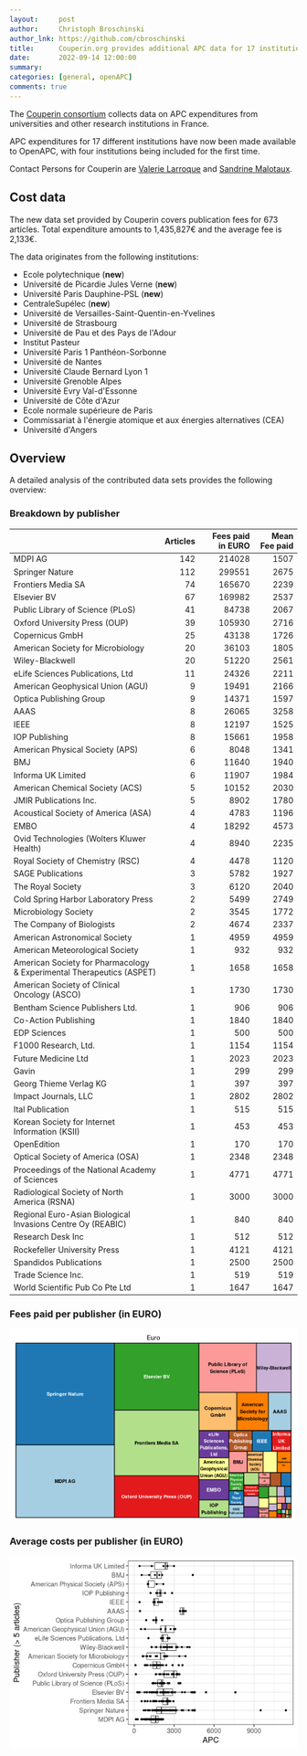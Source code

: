 ```yaml
---
layout:     post
author:     Christoph Broschinski
author_lnk: https://github.com/cbroschinski
title:      Couperin.org provides additional APC data for 17 institutions
date:       2022-09-14 12:00:00
summary:    
categories: [general, openAPC]
comments: true
---
```





The [Couperin consortium](https://couperin.org) collects data on APC expenditures from universities and other research institutions in France. 

APC expenditures for 17 different institutions have now been made available to OpenAPC, with four institutions being included for the first time.

Contact Persons for Couperin are [Valerie Larroque](mailto:valerie.larroque@couperin.org) and [Sandrine Malotaux](mailto:sandrine.malotaux@inp-toulouse.fr).

## Cost data



The new data set provided by Couperin covers publication fees for 673 articles. Total expenditure amounts to 1,435,827€ and the average fee is 2,133€.

The data originates from the following institutions:

- Ecole polytechnique (**new**)
- Université de Picardie Jules Verne (**new**)
- Université Paris Dauphine-PSL (**new**)
- CentraleSupélec (**new**)
- Université de Versailles-Saint-Quentin-en-Yvelines
- Université de Strasbourg
- Université de Pau et des Pays de l'Adour
- Institut Pasteur
- Université Paris 1 Panthéon-Sorbonne
- Université de Nantes
- Université Claude Bernard Lyon 1
- Université Grenoble Alpes
- Université Evry Val-d'Essonne
- Université de Côte d'Azur
- Ecole normale supérieure de Paris
- Commissariat à l'énergie atomique et aux énergies alternatives (CEA)
- Université d'Angers



## Overview

A detailed analysis of the contributed data sets provides the following overview:

### Breakdown by publisher


|                                                                      | Articles| Fees paid in EURO| Mean Fee paid|
|:---------------------------------------------------------------------|--------:|-----------------:|-------------:|
|MDPI AG                                                               |      142|            214028|          1507|
|Springer Nature                                                       |      112|            299551|          2675|
|Frontiers Media SA                                                    |       74|            165670|          2239|
|Elsevier BV                                                           |       67|            169982|          2537|
|Public Library of Science (PLoS)                                      |       41|             84738|          2067|
|Oxford University Press (OUP)                                         |       39|            105930|          2716|
|Copernicus GmbH                                                       |       25|             43138|          1726|
|American Society for Microbiology                                     |       20|             36103|          1805|
|Wiley-Blackwell                                                       |       20|             51220|          2561|
|eLife Sciences Publications, Ltd                                      |       11|             24326|          2211|
|American Geophysical Union (AGU)                                      |        9|             19491|          2166|
|Optica Publishing Group                                               |        9|             14371|          1597|
|AAAS                                                                  |        8|             26065|          3258|
|IEEE                                                                  |        8|             12197|          1525|
|IOP Publishing                                                        |        8|             15661|          1958|
|American Physical Society (APS)                                       |        6|              8048|          1341|
|BMJ                                                                   |        6|             11640|          1940|
|Informa UK Limited                                                    |        6|             11907|          1984|
|American Chemical Society (ACS)                                       |        5|             10152|          2030|
|JMIR Publications Inc.                                                |        5|              8902|          1780|
|Acoustical Society of America (ASA)                                   |        4|              4783|          1196|
|EMBO                                                                  |        4|             18292|          4573|
|Ovid Technologies (Wolters Kluwer Health)                             |        4|              8940|          2235|
|Royal Society of Chemistry (RSC)                                      |        4|              4478|          1120|
|SAGE Publications                                                     |        3|              5782|          1927|
|The Royal Society                                                     |        3|              6120|          2040|
|Cold Spring Harbor Laboratory Press                                   |        2|              5499|          2749|
|Microbiology Society                                                  |        2|              3545|          1772|
|The Company of Biologists                                             |        2|              4674|          2337|
|American Astronomical Society                                         |        1|              4959|          4959|
|American Meteorological Society                                       |        1|               932|           932|
|American Society for Pharmacology & Experimental Therapeutics (ASPET) |        1|              1658|          1658|
|American Society of Clinical Oncology (ASCO)                          |        1|              1730|          1730|
|Bentham Science Publishers Ltd.                                       |        1|               906|           906|
|Co-Action Publishing                                                  |        1|              1840|          1840|
|EDP Sciences                                                          |        1|               500|           500|
|F1000 Research, Ltd.                                                  |        1|              1154|          1154|
|Future Medicine Ltd                                                   |        1|              2023|          2023|
|Gavin                                                                 |        1|               299|           299|
|Georg Thieme Verlag KG                                                |        1|               397|           397|
|Impact Journals, LLC                                                  |        1|              2802|          2802|
|Ital Publication                                                      |        1|               515|           515|
|Korean Society for Internet Information (KSII)                        |        1|               453|           453|
|OpenEdition                                                           |        1|               170|           170|
|Optical Society of America (OSA)                                      |        1|              2348|          2348|
|Proceedings of the National Academy of Sciences                       |        1|              4771|          4771|
|Radiological Society of North America (RSNA)                          |        1|              3000|          3000|
|Regional Euro-Asian Biological Invasions Centre Oy (REABIC)           |        1|               840|           840|
|Research Desk Inc                                                     |        1|               512|           512|
|Rockefeller University Press                                          |        1|              4121|          4121|
|Spandidos Publications                                                |        1|              2500|          2500|
|Trade Science Inc.                                                    |        1|               519|           519|
|World Scientific Pub Co Pte Ltd                                       |        1|              1647|          1647|

### Fees paid per publisher (in EURO)

![plot of chunk tree_couperin_2022_09_14_full](/figure/tree_couperin_2022_09_14_full-1.png)

###  Average costs per publisher (in EURO)

![plot of chunk box_couperin_2022_09_14_publisher_full](/figure/box_couperin_2022_09_14_publisher_full-1.png)
